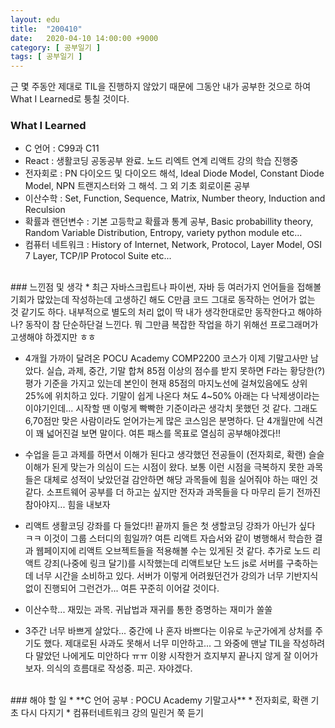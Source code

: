```yaml
---
layout: edu
title:  "200410"
date:   2020-04-10 14:00:00 +9000
category: [ 공부일기 ]
tags: [ 공부일기 ]
---
```


근 몇 주동안 제대로 TIL을 진행하지 않았기 때문에 그동안 내가 공부한 것으로 하여 What I Learned로 퉁칠 것이다.

### What I Learned
* C 언어 : C99과 C11
* React : 생활코딩 공동공부 완료. 노드 리엑트 연계 리액트 강의 학습 진행중
* 전자회로 : PN 다이오드 및 다이오드 해석, Ideal Diode Model, Constant Diode Model, NPN 트랜지스터와 그 해석. 그 외 기초 회로이론 공부
* 이산수학 : Set, Function, Sequence, Matrix, Number theory, Induction and Reculsion
* 확률과 랜던변수 : 기본 고등학교 확률과 통계 공부, Basic probabillity theory, Random Variable Distribution, Entropy, variety python module etc...
* 컴퓨터 네트워크 : History of Internet, Network, Protocol, Layer Model, OSI 7 Layer, TCP/IP Protocol Suite etc...

<br>
### 느낀점 및 생각
* 최근 자바스크립트나 파이썬, 자바 등 여러가지 언어들을 접해볼 기회가 많았는데 작성하는데 고생하긴 해도 C만큼 코드 그대로 동작하는 언어가 없는 것 같기도 하다. 내부적으로 별도의 처리 없이 딱 내가 생각한대로만 동작한다고 해야하나? 동작이 참 단순하단걸 느낀다. 뭐 그만큼 복잡한 작업을 하기 위해선 프로그래머가 고생해야 하겠지만 ㅎㅎ

* 4개월 가까이 달려온 POCU Academy COMP2200 코스가 이제 기말고사만 남았다. 실습, 과제, 중간, 기말 합쳐 85점 이상의 점수를 받지 못하면 F라는 황당한(?) 평가 기준을 가지고 있는데 본인이 현재 85점의 마지노선에 걸쳐있음에도 상위 25%에 위치하고 있다. 기말이 쉽게 나온다 쳐도 4~50% 아래는 다 낙제생이라는 이야기인데... 시작할 땐 이렇게 빡빡한 기준이라곤 생각치 못했던 것 같다. 그래도 6,70점만 맞은 사람이라도 얻어가는게 많은 코스임은 분명하다. 단 4개월만에 식견이 꽤 넓어진걸 보면 말이다. 여튼 패스를 목표로 열심히 공부해야겠다!!

* 수업을 듣고 과제를 하면서 이해가 된다고 생각했던 전공들이 (전자회로, 확랜) 슬슬 이해가 된게 맞는가 의심이 드는 시점이 왔다. 보통 이런 시점을 극복하지 못한 과목들은 대체로 성적이 낮았던걸 감안하면 해당 과목들에 힘을 실어줘야 하는 때인 것 같다. 소프트웨어 공부를 더 하고는 싶지만 전자과 과목들을 다 마무리 듣기 전까진 참아야지... 힘을 내보자

* 리액트 생활코딩 강좌를 다 들었다!! 끝까지 들은 첫 생할코딩 강좌가 아닌가 싶다 ㅋㅋ 이것이 그룹 스터디의 힘일까? 여튼 리액트 자습서와 같이 병행해서 학습한 결과 웹페이지에 리액트 오브젝트들을 적용해볼 수는 있게된 것 같다. 추가로 노드 리액트 강죄(나중에 링크 달기)를 시작했는데 리액트보단 노드 js로 서버를 구축하는데 너무 시간을 소비하고 있다. 서버가 이렇게 어려웠던건가 강의가 너무 기반지식 없이 진행되어 그런건가... 여튼 꾸준히 이어갈 것이다.

* 이산수학... 재밌는 과목. 귀납법과 재귀를 통한 증명하는 재미가 쏠쏠

* 3주간 너무 바쁘게 살았다... 중간에 나 혼자 바쁘다는 이유로 누군가에게 상처를 주기도 했다. 제대로된 사과도 못해서 너무 미안하고... 그 와중에 맨날 TIL을 작성하려다 말았던 나에게도 미안하다 ㅠㅠ 이왕 시작한거 흐지부지 끝나지 않게 잘 이어가보자. 의식의 흐름대로 작성중. 피곤. 자야겠다.

<br>
### 해야 할 일
* **C 언어 공부 : POCU Academy 기말고사**
* 전자회로, 확랜 기초 다시 다지기
* 컴퓨터네트워크 강의 밀린거 쭉 듣기

